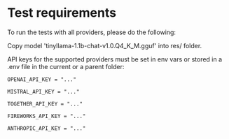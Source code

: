 # Test requirements

To run the tests with all providers, please do the following:

Copy model 'tinyllama-1.1b-chat-v1.0.Q4_K_M.gguf' into res/ folder.

API keys for the supported providers must be set in env vars or stored in a .env file in the current or a parent folder:

    OPENAI_API_KEY = "..."

    MISTRAL_API_KEY = "..."

    TOGETHER_API_KEY = "..."

    FIREWORKS_API_KEY = "..."

    ANTHROPIC_API_KEY = "..."

